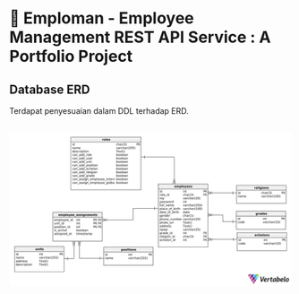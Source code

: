 # 🚀 Emploman - Employee Management REST API Service : A Portfolio Project
## Database ERD

Terdapat penyesuaian dalam DDL terhadap ERD.

![Database ERD](documents/emploman-erd.png)
---
